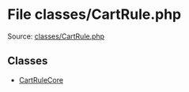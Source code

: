 File classes/CartRule.php
=========

Source: [classes/CartRule.php](https://github.com/PrestaShop/PrestaShop/blob/1.6.0.6/classes/CartRule.php)


Classes
-------

* [CartRuleCore](class.CartRuleCore.md)

